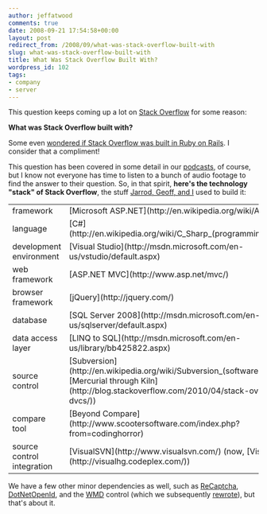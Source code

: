 ```yaml
---
author: jeffatwood
comments: true
date: 2008-09-21 17:54:58+00:00
layout: post
redirect_from: /2008/09/what-was-stack-overflow-built-with
slug: what-was-stack-overflow-built-with
title: What Was Stack Overflow Built With?
wordpress_id: 102
tags:
- company
- server
---
```



This question keeps coming up a lot on [Stack Overflow](http://stackoverflow.com) for some reason:



**What was Stack Overflow built with?**



Some even [wondered if Stack Overflow was built in Ruby on Rails](http://stackoverflow.com/questions/67131/is-stackoverflowcom-written-in-ruby-on-rails). I consider that a compliment!



This question has been covered in some detail in our [podcasts](http://blog.stackoverflow.com/category/podcasts/), of course, but I know not everyone has time to listen to a bunch of audio footage to find the answer to their question. So, in that spirit, **here's the technology "stack" of Stack Overflow**, the stuff [Jarrod, Geoff, and I](http://blog.stackoverflow.com/2008/08/special-development-team-podcast/) used to build it:



<table cellpadding="4" width="600" cellspacing="4" >
<tr >
<td >framework
</td>
<td >[Microsoft ASP.NET](http://en.wikipedia.org/wiki/ASP.NET)
</td></tr>
<tr >
<td >language
</td>
<td >[C#](http://en.wikipedia.org/wiki/C_Sharp_(programming_language))
</td></tr>
<tr >
<td >development environment
</td>
<td >[Visual Studio](http://msdn.microsoft.com/en-us/vstudio/default.aspx)
</td></tr>
<tr >
<td >web framework
</td>
<td >[ASP.NET MVC](http://www.asp.net/mvc/)
</td></tr>
<tr >
<td >browser framework
</td>
<td >[jQuery](http://jquery.com/)
</td></tr>
<tr >
<td >database
</td>
<td >[SQL Server 2008](http://msdn.microsoft.com/en-us/sqlserver/default.aspx)
</td></tr>
<tr >
<td >data access layer
</td>
<td >[LINQ to SQL](http://msdn.microsoft.com/en-us/library/bb425822.aspx)
</td></tr>
<tr >
<td >source control
</td>
<td >[Subversion](http://en.wikipedia.org/wiki/Subversion_(software)) (now [Mercurial through Kiln](http://blog.stackoverflow.com/2010/04/stack-overflow-and-dvcs/))
</td></tr>
<tr >
<td >compare tool
</td>
<td >[Beyond Compare](http://www.scootersoftware.com/index.php?from=codinghorror)
</td></tr>
<tr >
<td >source control integration
</td>
<td >[VisualSVN](http://www.visualsvn.com/) (now, [VisualHg](http://visualhg.codeplex.com/)) 
</td></tr>
</table>



We have a few other minor dependencies as well, such as [ReCaptcha](http://recaptcha.net/), [DotNetOpenId](http://code.google.com/p/dotnetopenid/), and the [WMD](http://wmd-editor.com/) control (which we subsequently [rewrote](http://blog.stackoverflow.com/2009/01/wmd-editor-reverse-engineered/)), but that's about it.

